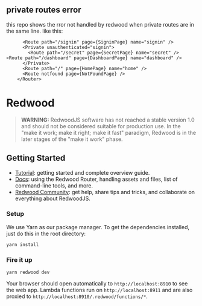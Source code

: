 ## private routes error

this repo shows the rror not handled by redwood when private routes are in the same line. like this:

```<Router>
      <Route path="/signin" page={SigninPage} name="signin" />
      <Private unauthenticated="signin">
        <Route path="/secret" page={SecretPage} name="secret" /> <Route path="/dashboard" page={DashboardPage} name="dashboard" />
      </Private>
      <Route path="/" page={HomePage} name="home" />
      <Route notfound page={NotFoundPage} />
    </Router>
```

# Redwood

> **WARNING:** RedwoodJS software has not reached a stable version 1.0 and should not be considered suitable for production use. In the "make it work; make it right; make it fast" paradigm, Redwood is in the later stages of the "make it work" phase.

## Getting Started
- [Tutorial](https://redwoodjs.com/tutorial/welcome-to-redwood): getting started and complete overview guide.
- [Docs](https://redwoodjs.com/docs/introduction): using the Redwood Router, handling assets and files, list of command-line tools, and more.
- [Redwood Community](https://community.redwoodjs.com): get help, share tips and tricks, and collaborate on everything about RedwoodJS.

### Setup

We use Yarn as our package manager. To get the dependencies installed, just do this in the root directory:

```terminal
yarn install
```

### Fire it up

```terminal
yarn redwood dev
```

Your browser should open automatically to `http://localhost:8910` to see the web app. Lambda functions run on `http://localhost:8911` and are also proxied to `http://localhost:8910/.redwood/functions/*`.
